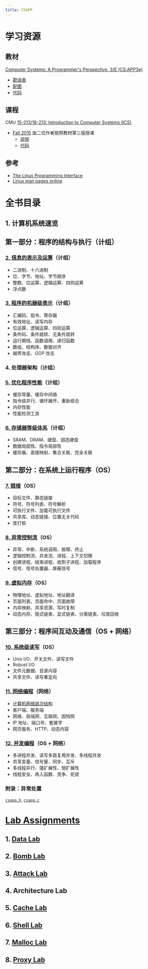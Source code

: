 ```yaml
---
title: CSAPP
---
```


# 学习资源

## 教材

[Computer Systems: A Programmer's Perspective, 3/E (CS:APP3e)](https://csapp.cs.cmu.edu/3e/home.html)

- [勘误表](https://csapp.cs.cmu.edu/3e/errata.html)
- [配图](https://csapp.cs.cmu.edu/3e/figures.html)
- [代码](http://csapp.cs.cmu.edu/3e/code.tar)

## 课程

CMU [15-213/18-213: Introduction to Computer Systems (ICS)](https://www.cs.cmu.edu/~213/)

- [Fall 2015](https://www.cs.cmu.edu/afs/cs/academic/class/15213-f15/www/) 由二位作者按照教材第三版授课
  - [视频](https://scs.hosted.panopto.com/Panopto/Pages/Sessions/List.aspx#folderID=%22b96d90ae-9871-4fae-91e2-b1627b43e25e%22)
  - [代码](http://www.cs.cmu.edu/afs/cs/academic/class/15213-f15/www/code.tar)

## 参考

- [The Linux Programming Interface](https://man7.org/tlpi/index.html)
- [Linux man pages online](https://man7.org/linux/man-pages/dir_all_alphabetic.html)

# 全书目录

## 1. 计算机系统速览

## 第一部分：程序的结构与执行（计组）

### [2. 信息的表示及运算](./2_bits_bytes_ints_floats.md)（计组）

- 二进制、十六进制
- 位、字节、地址、字节顺序
- 整数、位运算、逻辑运算、四则运算
- 浮点数

### [3. 程序的机器级表示](./3_machine_level_programming.md)（计组）

- 汇编码、指令、寄存器
- 有效地址、读写内存
- 位运算、逻辑运算、四则运算
- 条件码、条件跳转、无条件跳转
- 运行期栈、函数调用、递归函数
- 数组、结构体、数据对齐
- 越界攻击、GOP 攻击

### 4. 处理器架构（计组）

### [5. 优化程序性能](./5_optimizing_performance.md)（计组）

- 缓存常量、缓存中间值
- 指令级并行、循环展开、重新结合
- 内存性能
- 性能检测工具

### [6. 存储器等级体系](./6_memory_hierarchy.md)（计组）

- SRAM、DRAM、硬盘、固态硬盘
- 数据局部性、指令局部性
- 缓存器、直接映射、集合关联、完全关联

## 第二部分：在系统上运行程序（OS）

### [7. 链接](./7_linking.md)（OS）

- 目标文件、静态链接
- 符号、符号列表、符号解析
- 可执行文件、加载可执行文件
- 共享库、动态链接、位置无关代码
- 库打桩

### [8. 异常控制流](./8_exceptional_control_flow.md)（OS）

- 异常、中断、系统调用、故障、终止
- 逻辑控制流、并发流、进程、上下文切换
- 创建进程、结束进程、收割子进程、加载程序
- 信号、信号处置器、屏蔽信号

### [9. 虚拟内存](./9_virtual_memory.md)（OS）

- 物理地址、虚拟地址、地址翻译
- 页面列表、页面命中、页面故障
- 内存映射、共享资源、写时复制
- 动态内存、隐式链表、显式链表、分离链表、垃圾回收

## 第三部分：程序间互动及通信（OS + 网络）

### [10. 系统级读写](./10_system_level_io.md)（OS）

- Unix I/O、开关文件、读写文件
- Robust I/O
- 文件元数据、目录内容
- 共享文件、读写重定向

### [11. 网络编程](./11_network_programming.md)（网络）

- [计算机网络层次结构](./network_hierarchy.md)
- 客户端、服务端
- 网络、局域网、互联网、因特网
- IP 地址、端口号、套接字
- 网页服务、HTTP、动态内容

### [12. 并发编程](./12_concurrent_programming.md)（OS + 网络）

- 多进程并发、读写多路复用并发、多线程并发
- 共享变量、信号量、同步、互斥
- 多线程并行、强扩展性、弱扩展性
- 线程安全、再入函数、竞争、死锁

### 附录：异常处置
[`csapp.h`](http://csapp.cs.cmu.edu/3e/ics3/code/include/csapp.h), [`csapp.c`](http://csapp.cs.cmu.edu/3e/ics3/code/src/csapp.c)

# [Lab Assignments](https://csapp.cs.cmu.edu/3e/labs.html)

## 1. [Data Lab](./labs/data/README.md)
## 2. [Bomb Lab](./labs/bomb/README.md)
## 3. [Attack Lab](./labs/attack/README.md)
## 4. Architecture Lab
## 5. [Cache Lab](./labs/cache/README.md)
## 6. [Shell Lab](./labs/shell/README.md)
## 7. [Malloc Lab](./labs/malloc/README.md)
## 8. [Proxy Lab](./labs/proxy/README.md)

